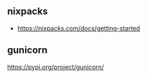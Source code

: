 ## nixpacks
- https://nixpacks.com/docs/getting-started

## gunicorn
https://pypi.org/project/gunicorn/
